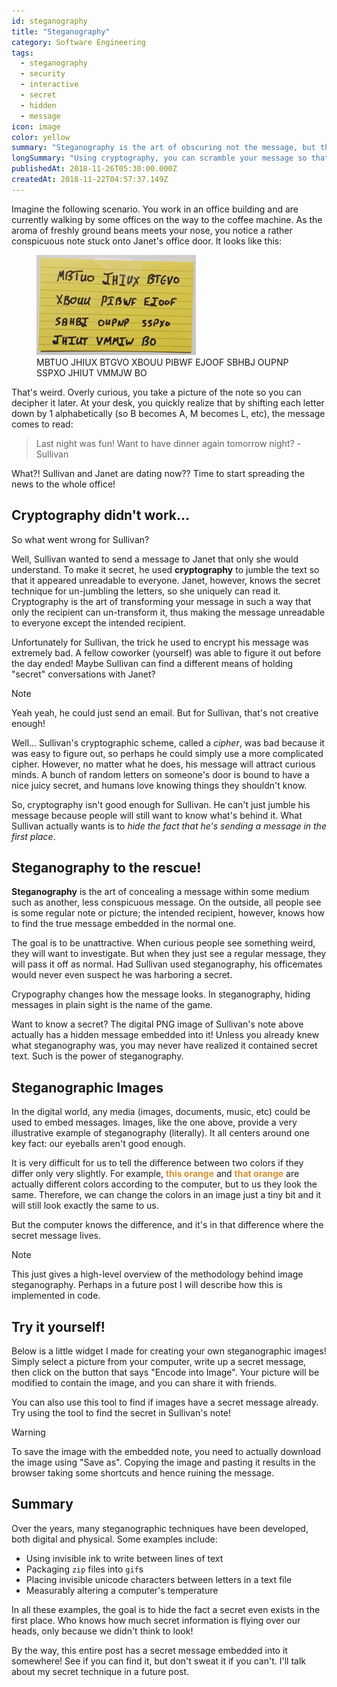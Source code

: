 ```yaml
---
id: steganography
title: "Steganography"
category: Software Engineering
tags:
  - steganography
  - security
  - interactive
  - secret
  - hidden
  - message
icon: image
color: yellow
summary: "Steganography is the art of obscuring not the message, but the existence of the message. See how you can use this so embed secret messages into images!"
longSummary: "Using cryptography, you can scramble your message so that nobody except the recipient can read it. Nice and secure! But what if we made it so that nobody except the recipient even knew the message existed in the first place? That's steganography! See how you can steganographically embed secret messages into images by reading on."
publishedAt: 2018-11-26T05:30:00.000Z
createdAt: 2018-11-22T04:57:37.149Z
---
```


Imagine the following scenario. You work in an office building and are currently walking by some offices on the way to the coffee machine. As the aroma of freshly ground beans meets your nose, you notice a rather conspicuous note stuck onto Janet's office door. It looks like this:

<figure class="h-10">
	<img-zoom>
		<img src="./sullivans-note.png" alt="A note card with random letters" loading="lazy" width="255" height="160" />
	</img-zoom>
	<figcaption>MBTUO JHIUX BTGVO XBOUU PIBWF EJOOF SBHBJ OUPNP SSPXO JHIUT VMMJW BO</figcaption>
</figure>

That's weird. Overly curious, you take a picture of the note so you can decipher it later. At your desk, you quickly realize that by shifting each letter down by 1 alphabetically (so B becomes A, M becomes L, etc), the message comes to read:

> Last night was fun! Want to have dinner again tomorrow night? -Sullivan

What?! Sullivan and Janet are dating now?? Time to start spreading the news to the whole office!

## Cryptography didn't work...

So what went wrong for Sullivan?

Well, Sullivan wanted to send a message to Janet that only she would understand. To make it secret, he used **cryptography** to jumble the text so that it appeared unreadable to everyone. Janet, however, knows the secret technique for un-jumbling the letters, so she uniquely can read it. Cryptography is the art of transforming your message in such a way that only the recipient can un-transform it, thus making the message unreadable to everyone except the intended recipient.

Unfortunately for Sullivan, the trick he used to encrypt his message was extremely bad. A fellow coworker (yourself) was able to figure it out before the day ended! Maybe Sullivan can find a different means of holding "secret" conversations with Janet?

> [!NOTE]
> Yeah yeah, he could just send an email. But for Sullivan, that's not creative enough!

Well... Sullivan's cryptographic scheme, called a _cipher_, was bad because it was easy to figure out, so perhaps he could simply use a more complicated cipher. However, no matter what he does, his message will attract curious minds. A bunch of random letters on someone's door is bound to have a nice juicy secret, and humans love knowing things they shouldn't know.

So, cryptography isn't good enough for Sullivan. He can't just jumble his message because people will still want to know what's behind it. What Sullivan actually wants is to _hide the fact that he's sending a message in the first place_.

## Steganography to the rescue!

**Steganography** is the art of concealing a message within some medium such as another, less conspicuous message. On the outside, all people see is some regular note or picture; the intended recipient, however, knows how to find the true message embedded in the normal one.

The goal is to be unattractive. When curious people see something weird, they will want to investigate. But when they just see a regular message, they will pass it off as normal. Had Sullivan used steganography, his officemates would never even suspect he was harboring a secret.

<major-point>

Crypography changes how the message looks. In steganography, hiding messages in plain sight is the name of the game.

</major-point>

Want to know a secret? The digital PNG image of Sullivan's note above actually has a hidden message embedded into it! Unless you already knew what steganography was, you may never have realized it contained secret text. Such is the power of steganography.

## Steganographic Images

In the digital world, any media (images, documents, music, etc) could be used to embed messages. Images, like the one above, provide a very illustrative example of steganography (literally). It all centers around one key fact: our eyeballs aren't good enough.

It is very difficult for us to tell the difference between two colors if they differ only very slightly. For example, **<span style="color: #d88f30;">this orange</span>** and **<span style="color: #d88f31;">that orange</span>** are actually different colors according to the computer, but to us they look the same. Therefore, we can change the colors in an image just a tiny bit and it will still look exactly the same to us.

But the computer knows the difference, and it's in that difference where the secret message lives.

> [!NOTE]
> This just gives a high-level overview of the methodology behind image steganography. Perhaps in a future post I will describe how this is implemented in code.

## Try it yourself!

Below is a little widget I made for creating your own steganographic images! Simply select a picture from your computer, write up a secret message, then click on the button that says "Encode into Image". Your picture will be modified to contain the image, and you can share it with friends.

You can also use this tool to find if images have a secret message already. Try using the tool to find the secret in Sullivan's note!

<image-steganographer initialimage="./initial-image.png"></image-steganographer>

> [!WARNING]
> To save the image with the embedded note, you need to actually download the image using "Save as". Copying the image and pasting it results in the browser taking some shortcuts and hence ruining the message.

## Summary

Over the years, many steganographic techniques have been developed, both digital and physical. Some examples include:

* Using invisible ink to write between lines of text
* Packaging `zip` files into `gif`s
* Placing invisible unicode characters between letters in a text file
* Measurably altering a computer's temperature

In all these examples, the goal is to hide the fact a secret even exists in the first place. Who knows how much secret information is flying over our heads, only because we didn't think to look!

By the way, this entire post has a secret message embedded into it somewhere! See if you can find it, but don't sweat it if you can't. I'll talk about my secret technique in a future post.
